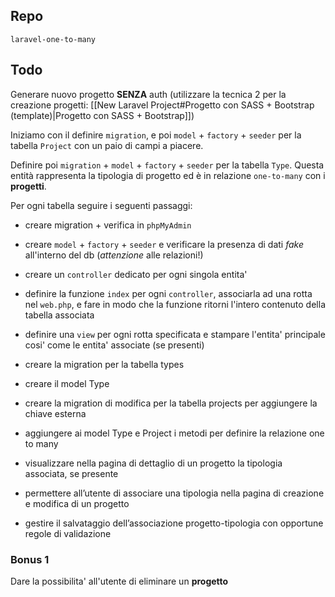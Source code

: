 ## Repo
`laravel-one-to-many`

## Todo
Generare nuovo progetto **SENZA** auth (utilizzare la tecnica 2 per la creazione progetti: [[New Laravel Project#Progetto con SASS + Bootstrap (template)|Progetto con SASS + Bootstrap]])

Iniziamo con il definire `migration`, e poi `model` + `factory` + `seeder` per la tabella `Project` con un paio di campi a piacere.

Definire poi `migration` + `model` + `factory` + `seeder` per la tabella `Type`. Questa entità rappresenta la tipologia di progetto ed è in relazione `one-to-many` con i **progetti**.

Per ogni tabella seguire i seguenti passaggi:
- creare migration + verifica in `phpMyAdmin`
- creare `model` + `factory` + `seeder` e verificare la presenza di dati *fake* all'interno del db (*attenzione* alle relazioni!)
- creare un `controller` dedicato per ogni singola entita' 
- definire la funzione `index` per ogni `controller`, associarla ad una rotta nel `web.php`, e fare in modo che la funzione ritorni l'intero contenuto della tabella associata
- definire una `view` per ogni rotta specificata e stampare l'entita' principale cosi' come le entita' associate (se presenti)

- creare la migration per la tabella types
- creare il model Type
- creare la migration di modifica per la tabella projects per aggiungere la chiave esterna
- aggiungere ai model Type e Project i metodi per definire la relazione one to many
- visualizzare nella pagina di dettaglio di un progetto la tipologia associata, se presente
- permettere all’utente di associare una tipologia nella pagina di creazione e modifica di un progetto
- gestire il salvataggio dell’associazione progetto-tipologia con opportune regole di validazione

### Bonus 1
Dare la possibilita' all'utente di eliminare un **progetto**